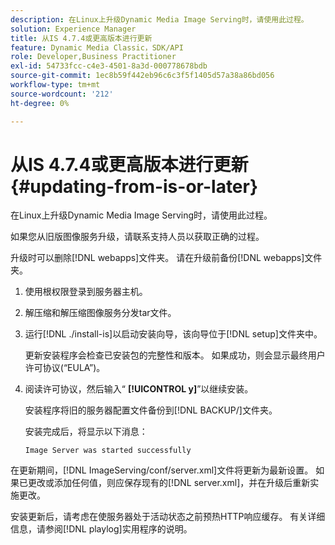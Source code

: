 ```yaml
---
description: 在Linux上升级Dynamic Media Image Serving时，请使用此过程。
solution: Experience Manager
title: 从IS 4.7.4或更高版本进行更新
feature: Dynamic Media Classic，SDK/API
role: Developer,Business Practitioner
exl-id: 54733fcc-c4e3-4501-8a3d-000778678bdb
source-git-commit: 1ec8b59f442eb96c6c3f5f1405d57a38a86bd056
workflow-type: tm+mt
source-wordcount: '212'
ht-degree: 0%

---
```


# 从IS 4.7.4或更高版本进行更新{#updating-from-is-or-later}

在Linux上升级Dynamic Media Image Serving时，请使用此过程。

如果您从旧版图像服务升级，请联系支持人员以获取正确的过程。

升级时可以删除[!DNL webapps]文件夹。 请在升级前备份[!DNL webapps]文件夹。

1. 使用根权限登录到服务器主机。
1. 解压缩和解压缩图像服务分发tar文件。
1. 运行[!DNL ./install-is]以启动安装向导，该向导位于[!DNL setup]文件夹中。

   更新安装程序会检查已安装包的完整性和版本。 如果成功，则会显示最终用户许可协议(“EULA”)。
1. 阅读许可协议，然后输入“ **[!UICONTROL y]**”以继续安装。

   安装程序将旧的服务器配置文件备份到[!DNL BACKUP/]文件夹。

   安装完成后，将显示以下消息：

   `Image Server was started successfully`

在更新期间，[!DNL ImageServing/conf/server.xml]文件将更新为最新设置。 如果已更改或添加任何值，则应保存现有的[!DNL server.xml]，并在升级后重新实施更改。

安装更新后，请考虑在使服务器处于活动状态之前预热HTTP响应缓存。 有关详细信息，请参阅[!DNL playlog]实用程序的说明。
